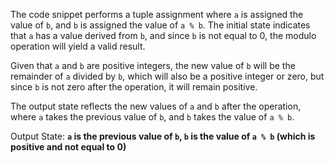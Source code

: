 The code snippet performs a tuple assignment where `a` is assigned the value of `b`, and `b` is assigned the value of `a % b`. The initial state indicates that `a` has a value derived from `b`, and since `b` is not equal to 0, the modulo operation will yield a valid result.

Given that `a` and `b` are positive integers, the new value of `b` will be the remainder of `a` divided by `b`, which will also be a positive integer or zero, but since `b` is not zero after the operation, it will remain positive.

The output state reflects the new values of `a` and `b` after the operation, where `a` takes the previous value of `b`, and `b` takes the value of `a % b`.

Output State: **`a` is the previous value of `b`, `b` is the value of `a % b` (which is positive and not equal to 0)**